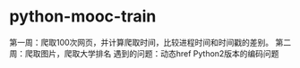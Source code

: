 # python-mooc-train

第一周：爬取100次网页，并计算爬取时间，比较进程时间和时间戳的差别。
第二周：爬取图片，爬取大学排名
遇到的问题：动态href Python2版本的编码问题
